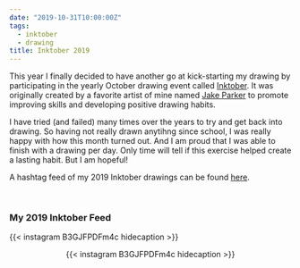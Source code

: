 ```yaml
---
date: "2019-10-31T10:00:00Z"
tags:
  - inktober
  - drawing
title: Inktober 2019
---
```


This year I finally decided to have another go at kick-starting my drawing by participating in the yearly October drawing event called [Inktober](https://inktober.com/). It was originally created by a favorite artist of mine named [Jake Parker](http://mrjakeparker.com/) to promote improving skills and developing positive drawing habits.

I have tried (and failed) many times over the years to try and get back into drawing. So having not really drawn anytihng since school, I was really happy with how this month turned out. And I am proud that I was able to finish with a drawing per day. Only time will tell if this exercise helped create a lasting habit. But I am hopeful!

A hashtag feed of my 2019 Inktober drawings can be found [here](https://www.instagram.com/explore/tags/inktober2019joshgerdes/).

&nbsp;
&nbsp;

### My 2019 Inktober Feed

{{< instagram B3GJFPDFm4c hidecaption >}}

<div style="display: flex; flex-wrap: wrap; justify-content: space-evenly;">
    <div style="max-width: 326px;">
      {{< instagram B3GJFPDFm4c hidecaption >}}
    </div>
</div>
